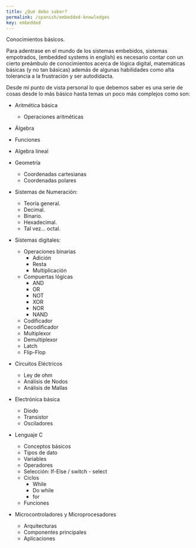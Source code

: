 ```yaml
---
title: ¿Qué debo saber?
permalink: /spanish/embedded-knowledges
key: embedded
---
```

Conocimientos básicos.

Para adentrase en el mundo de los sistemas embebidos, sistemas empotrados, (embedded systems in english) es necesario contar con un cierto preámbulo de conocimientos acerca de lógica digital, matemáticas básicas (y no tan básicas) además de algunas habilidades como alta tolerancia a la frustración y ser autodidacta. 

Desde mi punto de vista personal lo que debemos saber es una serie de cosas desde lo más básico hasta temas un poco más complejos como son:

- Aritmética básica
    - Operaciones aritméticas
- Álgebra
- Funciones
- Algebra lineal
- Geometría
    - Coordenadas cartesianas
    - Coordenadas polares    
- Sistemas de Numeración:
    - Teoría general.
    - Decimal.
    - Binario.
    - Hexadecimal.
    - Tal vez... octal. 
- Sistemas digitales:
    - Operaciones binarias
      - Adición
      - Resta
      - Multiplicación
    - Compuertas lógicas
       - AND
       - OR 
       - NOT
       - XOR
       - NOR
       - NAND
    - Codificador
    - Decodificador
    - Multiplexor
    - Demultiplexor
    - Latch
    - Flip-Flop
- Circuitos Eléctricos
    - Ley de ohm
    - Análisis de Nodos
    - Análisis de Mallas

- Electrónica básica
    - Diodo
    - Transistor
    - Osciladores
- Lenguaje C
    - Conceptos básicos
    - Tipos de dato
    - Variables 
    - Operadores
    - Selección: If-Else / switch - select
    - Ciclos 
        - While
        - Do while
        - for
    - Funciones
- Microcontroladores y Microprocesadores
    - Arquitecturas
    - Componentes principales
    - Aplicaciones

    